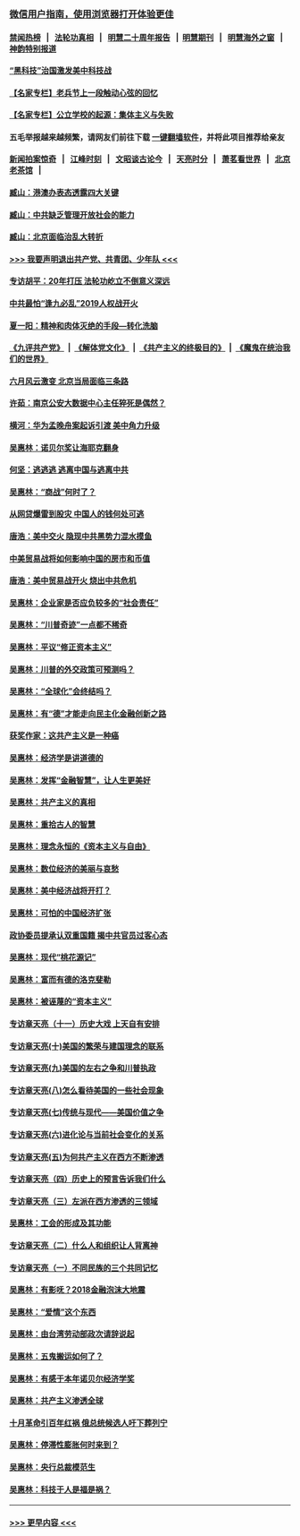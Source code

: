 ### [微信用户指南，使用浏览器打开体验更佳](https://github.com/gfw-breaker/banned-news1/blob/master/indexes/wechat-guide.md?t=0)
#### [禁闻热榜](热点新闻.md?t=0)  &nbsp;&nbsp;|&nbsp;&nbsp; [法轮功真相](https://github.com/gfw-breaker/truth/blob/master/README.md?t=0) &nbsp;&nbsp;|&nbsp;&nbsp; [明慧二十周年报告](https://github.com/gfw-breaker/mh-reports/blob/master/README.md?t=0) &nbsp;&nbsp;|&nbsp;&nbsp;[明慧期刊](https://github.com/gfw-breaker/mh-qikan) &nbsp;&nbsp;|&nbsp;&nbsp; [明慧海外之窗](https://github.com/gfw-breaker/mh-news/blob/master/README.md?t=0) &nbsp;&nbsp;|&nbsp;&nbsp; [神韵特别报道](https://github.com/gfw-breaker/mh-news/blob/master/shenyun.md?t=0)
#### [“黑科技”治国激发美中科技战](../pages/nsc423/n11638056.md?t=02030922) 
#### [【名家专栏】老兵节上一段触动心弦的回忆](../pages/nsc423/n11646016.md?t=02030922) 
#### [【名家专栏】公立学校的起源：集体主义与失败](../pages/nsc423/n11601833.md?t=02030922) 
#### 五毛举报越来越频繁，请网友们前往下载 [一键翻墙软件](https://github.com/gfw-breaker/ssr-accounts)，并将此项目推荐给亲友
#### [新闻拍案惊奇](https://github.com/gfw-breaker/banned-news1/blob/master/pages/link4.md) &nbsp;&nbsp;|&nbsp;&nbsp; [江峰时刻](https://github.com/gfw-breaker/banned-news1/blob/master/pages/link4.md) &nbsp;&nbsp;|&nbsp;&nbsp; [文昭谈古论今](https://github.com/gfw-breaker/banned-news1/blob/master/pages/link4.md) &nbsp;&nbsp;|&nbsp;&nbsp; [天亮时分](https://github.com/gfw-breaker/banned-news1/blob/master/pages/link4.md) &nbsp;&nbsp;|&nbsp;&nbsp; [萧茗看世界](https://github.com/gfw-breaker/banned-news1/blob/master/pages/link4.md) &nbsp;&nbsp;|&nbsp;&nbsp; [北京老茶馆](https://github.com/gfw-breaker/banned-news1/blob/master/pages/link4.md) &nbsp;&nbsp;|&nbsp;&nbsp; 
#### [臧山：港澳办表态透露四大关键](../pages/nsc423/n11421628.md?t=02030922) 
#### [臧山：中共缺乏管理开放社会的能力](../pages/nsc423/n11407457.md?t=02030922) 
#### [臧山：北京面临治乱大转折](../pages/nsc423/n11406895.md?t=02030922) 
#### [>>> 我要声明退出共产党、共青团、少年队 <<<](https://github.com/begood0513/goodnews/blob/master/quit/letter.md) 
#### [专访胡平：20年打压 法轮功屹立不倒意义深远](../pages/nsc423/n11398800.md?t=02030922) 
#### [中共最怕“逢九必乱”2019人权战开火](../pages/nsc423/n11385248.md?t=02030922) 
#### [夏一阳：精神和肉体灭绝的手段—转化洗脑](../pages/nsc423/n11368250.md?t=02030922) 
#### [《九评共产党》](https://github.com/begood0513/9ping.md/blob/master/README.md) &nbsp;|&nbsp; [《解体党文化》](../../../../jtdwh.md/blob/master/README.md)  &nbsp;|&nbsp; [《共产主义的终极目的》](../../../../gczydzjmd.md/blob/master/README.md) &nbsp;|&nbsp; [《魔鬼在统治我们的世界》](../../../../mgztzwmdsj.md/blob/master/README.md) 
#### [六月风云激变 北京当局面临三条路](../pages/nsc423/n11313668.md?t=02030922) 
#### [许茹：南京公安大数据中心主任猝死是偶然？](../pages/nsc423/n11064744.md?t=02030922) 
#### [横河：华为孟晚舟案起诉引渡 美中角力升级](../pages/nsc423/n11027230.md?t=02030922) 
#### [吴惠林：诺贝尔奖让海耶克翻身](../pages/nsc423/n10890049.md?t=02030922) 
#### [何坚：逃逃逃 逃离中国与逃离中共](../pages/nsc423/n10592891.md?t=02030922) 
#### [吴惠林：“商战”何时了？](../pages/nsc423/n10573558.md?t=02030922) 
#### [从网贷爆雷到股灾 中国人的钱何处可逃](../pages/nsc423/n10572800.md?t=02030922) 
#### [唐浩：美中交火 隐现中共黑势力混水摸鱼](../pages/nsc423/n10544040.md?t=02030922) 
#### [中美贸易战将如何影响中国的房市和币值](../pages/nsc423/n10543697.md?t=02030922) 
#### [唐浩：美中贸易战开火 烧出中共危机](../pages/nsc423/n10540126.md?t=02030922) 
#### [吴惠林：企业家是否应负较多的“社会责任”](../pages/nsc423/n10535022.md?t=02030922) 
#### [吴惠林：“川普奇迹”一点都不稀奇](../pages/nsc423/n10512808.md?t=02030922) 
#### [吴惠林：平议“修正资本主义”](../pages/nsc423/n10495724.md?t=02030922) 
#### [吴惠林：川普的外交政策可预测吗？](../pages/nsc423/n10462387.md?t=02030922) 
#### [吴惠林：“全球化”会终结吗？](../pages/nsc423/n10452838.md?t=02030922) 
#### [吴惠林：有“德”才能走向民主化金融创新之路](../pages/nsc423/n10432292.md?t=02030922) 
#### [获奖作家：这共产主义是一种癌](../pages/nsc423/n10431541.md?t=02030922) 
#### [吴惠林：经济学是讲道德的](../pages/nsc423/n10398014.md?t=02030922) 
#### [吴惠林：发挥“金融智慧”，让人生更美好](../pages/nsc423/n10375019.md?t=02030922) 
#### [吴惠林：共产主义的真相](../pages/nsc423/n10351394.md?t=02030922) 
#### [吴惠林：重拾古人的智慧](../pages/nsc423/n10337691.md?t=02030922) 
#### [吴惠林：理念永恒的《资本主义与自由》](../pages/nsc423/n10316274.md?t=02030922) 
#### [吴惠林：数位经济的美丽与哀愁](../pages/nsc423/n10292946.md?t=02030922) 
#### [吴惠林：美中经济战将开打？](../pages/nsc423/n10258825.md?t=02030922) 
#### [吴惠林：可怕的中国经济扩张](../pages/nsc423/n10219147.md?t=02030922) 
#### [政协委员提承认双重国籍 揭中共官员过客心态](../pages/nsc423/n10208809.md?t=02030922) 
#### [吴惠林：现代“桃花源记”](../pages/nsc423/n10185234.md?t=02030922) 
#### [吴惠林：富而有德的洛克斐勒](../pages/nsc423/n10142264.md?t=02030922) 
#### [吴惠林：被诬蔑的“资本主义”](../pages/nsc423/n10124816.md?t=02030922) 
#### [专访章天亮（十一）历史大戏 上天自有安排](../pages/nsc423/n10094905.md?t=02030922) 
#### [专访章天亮(十)美国的繁荣与建国理念的联系](../pages/nsc423/n10094899.md?t=02030922) 
#### [专访章天亮(九)美国的左右之争和川普执政](../pages/nsc423/n10094889.md?t=02030922) 
#### [专访章天亮(八)怎么看待美国的一些社会现象](../pages/nsc423/n10094857.md?t=02030922) 
#### [专访章天亮(七)传统与现代——美国价值之争](../pages/nsc423/n10093140.md?t=02030922) 
#### [专访章天亮(六)进化论与当前社会变化的关系](../pages/nsc423/n10092036.md?t=02030922) 
#### [专访章天亮(五)为何共产主义在西方不断渗透](../pages/nsc423/n10083620.md?t=02030922) 
#### [专访章天亮（四）历史上的预言告诉我们什么](../pages/nsc423/n10083606.md?t=02030922) 
#### [专访章天亮（三）左派在西方渗透的三领域](../pages/nsc423/n10081115.md?t=02030922) 
#### [吴惠林：工会的形成及其功能](../pages/nsc423/n10080633.md?t=02030922) 
#### [专访章天亮（二）什么人和组织让人背离神](../pages/nsc423/n10076637.md?t=02030922) 
#### [专访章天亮（一）不同民族的三个共同记忆](../pages/nsc423/n10074188.md?t=02030922) 
#### [吴惠林：有影呒？2018金融泡沫大地震](../pages/nsc423/n10040534.md?t=02030922) 
#### [吴惠林：“爱情”这个东西](../pages/nsc423/n10019423.md?t=02030922) 
#### [吴惠林：由台湾劳动部政次请辞说起](../pages/nsc423/n9979679.md?t=02030922) 
#### [吴惠林：五鬼搬运如何了？](../pages/nsc423/n9925338.md?t=02030922) 
#### [吴惠林：有感于本年诺贝尔经济学奖](../pages/nsc423/n9871883.md?t=02030922) 
#### [吴惠林：共产主义渗透全球](../pages/nsc423/n9812748.md?t=02030922) 
#### [十月革命引百年红祸 俄总统候选人吁下葬列宁](../pages/nsc423/n9810182.md?t=02030922) 
#### [吴惠林：停滞性膨胀何时来到？](../pages/nsc423/n9764136.md?t=02030922) 
#### [吴惠林：央行总裁模范生](../pages/nsc423/n9728134.md?t=02030922) 
#### [吴惠林：科技于人是福是祸？](../pages/nsc423/n9672982.md?t=02030922) 

----
#### [ >>> 更早内容 <<< ](../indexes/nsc423-earlier.md)
